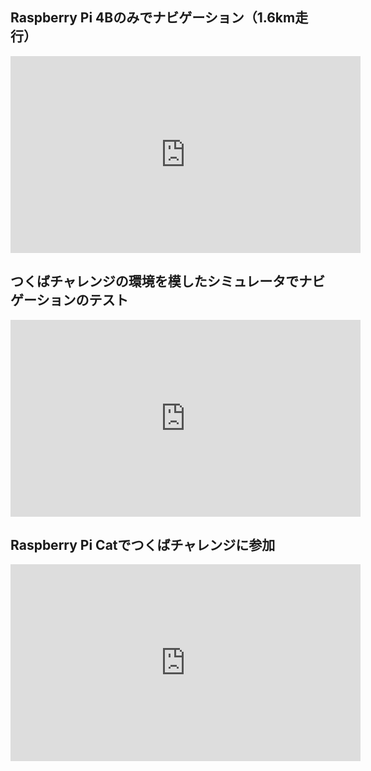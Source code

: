 ## Raspberry Pi 4Bのみでナビゲーション（1.6km走行）
<iframe width="560" height="315" src="https://www.youtube.com/embed/Dgd2tOCEYno" title="YouTube video player" frameborder="0" allow="accelerometer; autoplay; clipboard-write; encrypted-media; gyroscope; picture-in-picture" allowfullscreen></iframe>

## つくばチャレンジの環境を模したシミュレータでナビゲーションのテスト
<iframe width="560" height="315" src="https://www.youtube.com/embed/tRTD174K4bE" title="YouTube video player" frameborder="0" allow="accelerometer; autoplay; clipboard-write; encrypted-media; gyroscope; picture-in-picture" allowfullscreen></iframe>

## Raspberry Pi Catでつくばチャレンジに参加
<iframe width="560" height="315" src="https://www.youtube.com/embed/TeF1nFxjLRQ" title="YouTube video player" frameborder="0" allow="accelerometer; autoplay; clipboard-write; encrypted-media; gyroscope; picture-in-picture" allowfullscreen></iframe>